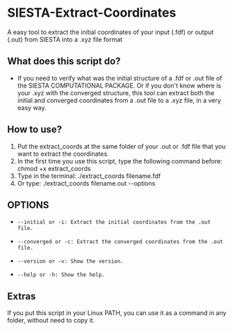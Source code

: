 # SIESTA-Extract-Coordinates
A easy tool to extract the initial coordinates of your input (.fdf) or output (.out) from SIESTA into a .xyz file format

## What does this script do?
- If you need to verify what was the initial structure of a .fdf or .out file of the SIESTA COMPUTATIONAL PACKAGE. Or if you don't know where is your .xyz with the converged structure, this tool can extract both the initial and converged coordinates from a .out file to a .xyz file, in a very easy way.

## **How to use?**
1. Put the extract_coords at the same folder of your .out or .fdf file that you want to extract the coordinates.
2. In the first time you use this script, type the following command before: chmod +x extract_coords
3. Type in the terminal: ./extract_coords filename.fdf
4. Or type: ./extract_coords filename.out --options

## OPTIONS
-     --initial or -i: Extract the initial coordinates from the .out file.
-     --converged or -c: Extract the converged coordinates from the .out file.
-     --version or -v: Show the version.
-     --help or -h: Show the help.

## Extras
If you put this script in your Linux PATH, you can use it as a command in any folder, without need to copy it.
